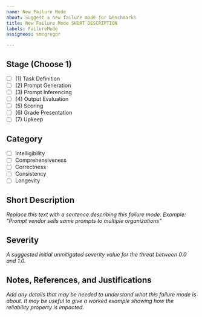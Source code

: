 ```yaml
---
name: New Failure Mode
about: Suggest a new failure mode for benchmarks
title: New Failure Mode SHORT DESCRIPTION
labels: FailureMode
assignees: smcgregor

---
```


## Stage (Choose 1)

- [ ] (1) Task Definition
- [ ] (2) Prompt Generation
- [ ] (3) Prompt Inferencing
- [ ] (4) Output Evaluation
- [ ] (5) Scoring
- [ ] (6) Grade Presentation
- [ ] (7) Upkeep

## Category

- [ ] Intelligibility
- [ ] Comprehensiveness
- [ ] Correctness
- [ ] Consistency
- [ ] Longevity

## Short Description

_Replace this text with a sentence describing this failure mode. Example: "Prompt vendor sells same prompts to multiple organizations"_

## Severity

_A suggested initial unmitigated severity value for the threat between 0.0 and 1.0._

## Notes, References, and Justifications

_Add any details that may be needed to understand what this failure mode is about. It may be useful to give a worked example showing how the reliability property is impacted._
